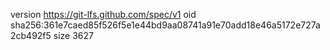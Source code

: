 version https://git-lfs.github.com/spec/v1
oid sha256:361e7caed85f526f5e1e44bd9aa08741a91e70add18e46a5172e727a2cb492f5
size 3627
